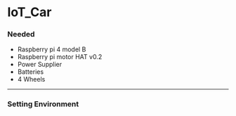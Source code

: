 # IoT_Car

### Needed
- Raspberry pi 4 model B
- Raspberry pi motor HAT v0.2
- Power Supplier
- Batteries
- 4 Wheels

---

### Setting Environment
